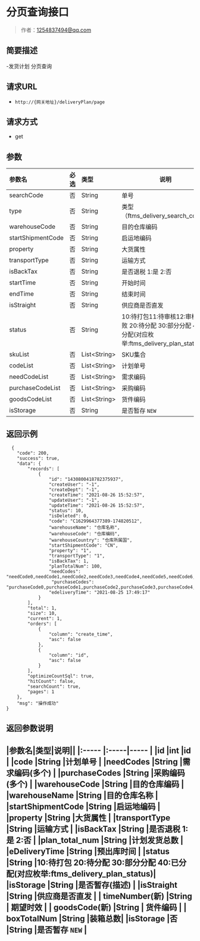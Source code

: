 # 分页查询接口

> 作者：1254837494@qq.com

## 简要描述

-发货计划 分页查询

## 请求URL
- `http://{网关地址}/deliveryPlan/page`
  
## 请求方式
- get 

## 参数

|参数名|必选|类型|说明|
|:----    |:---|:----- |-----   |
|searchCode |否  |String |单号   |
|type |否  |String |类型  （ftms_delivery_search_code） |
|warehouseCode |否  |String |目的仓库编码   |
|startShipmentCode |否  |String |启运地编码   |
|property |否  |String |大货属性   |
|transportType |否  |String |运输方式   |
|isBackTax |否  |String |是否退税 1:是 2:否   |
|startTime |否  |String |开始时间   |
|endTime |否  |String |结束时间   |
|isStraight |否  |String |供应商是否直发   |
|status |否  |String |10:待打包11:待审核12:审核失败 20:待分配 30:部分分配 40:已分配(对应枚举:ftms_delivery_plan_status)|
|skuList|否|List&lt;String>|SKU集合|
|codeList|否|List&lt;String>|计划单号 |
|needCodeList|否|List&lt;String>|需求编码 |
|purchaseCodeList|否|List&lt;String>|采购编码 |
|goodsCodeList|否|List&lt;String>|货件编码 |
|isStorage |否  |String |是否暂存  `NEW` |

## 返回示例 

``` 
  {
    "code": 200,
    "success": true,
    "data": {
        "records": [
            {
                "id": "1430800418782375937",
                "createUser": "-1",
                "createDept": "-1",
                "createTime": "2021-08-26 15:52:57",
                "updateUser": "-1",
                "updateTime": "2021-08-26 15:52:57",
                "status": 10,
                "isDeleted": 0,
                "code": "C1629964377389-174820512",
                "warehouseName": "仓库名称",
                "warehouseCode": "仓库编码",
                "warehouseCountry": "仓库所属国",
                "startShipmentCode": "CN",
                "property": "1",
                "transportType": "1",
                "isBackTax": 1,
                "planTotalNum": 100,
                "needCodes": "needCode0,needCode1,needCode2,needCode3,needCode4,needCode5,needCode6,needCode7,needCode8,needCode9",
				 "purchaseCodes": "purchaseCode0,purchaseCode1,purchaseCode2,purchaseCode3,purchaseCode4,purchaseCode5",
                "edeliveryTime": "2021-08-25 17:49:17"
            }
        ],
        "total": 1,
        "size": 10,
        "current": 1,
        "orders": [
            {
                "column": "create_time",
                "asc": false
            },
            {
                "column": "id",
                "asc": false
            }
        ],
        "optimizeCountSql": true,
        "hitCount": false,
        "searchCount": true,
        "pages": 1
    },
    "msg": "操作成功"
}
```

## 返回参数说明 

|参数名|类型|说明||
|:-----  |:-----|-----                           |
|id |int   |id |
|code   |String |计划单号   |
|needCodes   |String |需求编码(多个)   |
|purchaseCodes   |String |采购编码(多个)   |
|warehouseCode  |String |目的仓库编码   |
|warehouseName   |String |目的仓库名称   |
|startShipmentCode  |String |启运地编码   |
|property   |String |大货属性   |
|transportType  |String |运输方式   |
|isBackTax  |String |是否退税 1:是 2:否   |
|plan_total_num  |String |计划发货总数   |
|eDeliveryTime  |String |预出库时间   |
|status   |String |10:待打包 20:待分配 30:部分分配 40:已分配(对应枚举:ftms_delivery_plan_status)|
|isStorage |String |是否暂存(描述)   |
|isStraight  |String |供应商是否直发   |
| timeNumber(新) |String | 期望时效    |
| goodsCode(新) |String | 货件编码  |
| boxTotalNum |String |装箱总数|
|isStorage |否  |String |是否暂存  `NEW` |
----------------------------------------------------------------------------------------------------